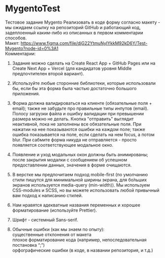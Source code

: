 # MygentoTest
Тестовое задание Mygento
Реализовать в коде форму согласно макету - мы ожидаем ссылку на репозиторий GitHub и работающий код, задеплоенный каким-либо из описанных в первом комментарии способов.<br>
Макет: https://www.figma.com/file/djG22YtmuNyIYkkM92kD6Y/Test-Mygento?node-id=0%3A1<br>
Комментарии:
1. Задание можно сделать на Create React App + GitHub Pages или на Create Next App + Vercel (для кандидатов уровня Middle предпочтителен второй вариант).

2. Используйте любые сторонние библиотеки, которые использовали бы, если бы эта форма была частью достаточно большого приложения.

3. Форма должна валидироваться на клиенте (обязательные поля + email); также не забудьте про правильные типы инпутов (email). Полосу загрузки файла и ошибку валидации при превышении размера можно не делать. Кнопка "отправить" выглядит неактивной, пока не заполнены все обязательные поля. При нажатии на нее показываются ошибки на каждом поле; также ошибка показывается на поле, если сделать на нем focus, а потом blur. При сабмите форма никуда не отправляется - просто появляется соответствующее модальное окно.

4. Появление и уход модальных окон должны быть анимированы; после закрытия модалки с сообщением об успешном предоставлении данных, значения в форме
очищаются.

5. В верстке мы предпочитаем подход mobile-first (по умолчанию стили пишутся для минимальной ширины экрана, для бо́льших экранов используется media-query (min-width)). Мы используем CSS-modules и SCSS, но вы можете использовать
любой привычный вам подход к написанию стилей.

6. Нам нравятся адекватные названия переменных и хорошее форматирование (используйте Prettier).

8. Шрифт - системный Sans-serif.

9. Обычные ошибки (как мы знаем по опыту):<br>
существенные отклонения от макета<br>
плохое форматирование кода (например, непоследовательная постановка “;”)<br>
орфографические ошибки (в коде, в названии репозитория, и т.д.)<br>
